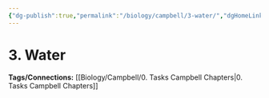 ```yaml
---
{"dg-publish":true,"permalink":"/biology/campbell/3-water/","dgHomeLink":true,"dgPassFrontmatter":true}
---
```


# 3. Water
**Tags/Connections:**
[[Biology/Campbell/0. Tasks Campbell Chapters|0. Tasks Campbell Chapters]]